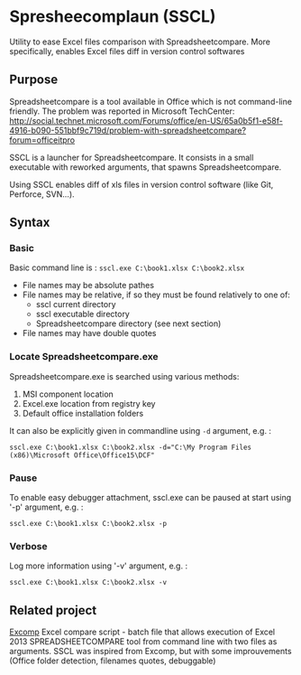 # Spresheecomplaun (SSCL)

Utility to ease Excel files comparison with Spreadsheetcompare.
More specifically, enables Excel files diff in version control softwares

## Purpose

Spreadsheetcompare is a tool available in Office which is not command-line friendly.
The problem was reported in Microsoft TechCenter: http://social.technet.microsoft.com/Forums/office/en-US/65a0b5f1-e58f-4916-b090-551bbf9c719d/problem-with-spreadsheetcompare?forum=officeitpro

SSCL is a launcher for Spreadsheetcompare.
It consists in a small executable with reworked arguments, that spawns Spreadsheetcompare.

Using SSCL enables diff of xls files in version control software (like Git, Perforce, SVN...).

## Syntax

### Basic

Basic command line is :
`sscl.exe C:\book1.xlsx C:\book2.xlsx`

- File names may be absolute pathes
- File names may be relative, if so they must be found relatively to one of:
   - sscl current directory
   - sscl executable directory
   - Spreadsheetcompare directory (see next section)
- File names may have double quotes

### Locate Spreadsheetcompare.exe

Spreadsheetcompare.exe is searched using various methods:

1. MSI component location
2. Excel.exe location from registry key
3. Default office installation folders

It can also be explicitly given in commandline using `-d` argument, e.g. :

`sscl.exe C:\book1.xlsx C:\book2.xlsx -d="C:\My Program Files (x86)\Microsoft Office\Office15\DCF"`

### Pause

To enable easy debugger attachment, sscl.exe can be paused at start using '-p' argument, e.g. :

`sscl.exe C:\book1.xlsx C:\book2.xlsx -p`

### Verbose

Log more information using '-v' argument, e.g. :

`sscl.exe C:\book1.xlsx C:\book2.xlsx -v`

## Related project

[Excomp](https://github.com/kniklas/excomp) Excel compare script - batch file that allows execution of Excel 2013 SPREADSHEETCOMPARE tool from command line with two files as arguments. SSCL was inspired from Excomp, but with some improuvements (Office folder detection, filenames quotes, debuggable)

